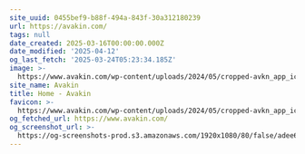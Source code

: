 ```yaml
---
site_uuid: 0455bef9-b88f-494a-843f-30a312180239
url: https://avakin.com/
tags: null
date_created: 2025-03-16T00:00:00.000Z
date_modified: '2025-04-12'
og_last_fetch: '2025-03-24T05:23:34.185Z'
image: >-
  https://www.avakin.com/wp-content/uploads/2024/05/cropped-avkn_app_icon_new-180x180.jpg
site_name: Avakin
title: Home - Avakin
favicon: >-
  https://www.avakin.com/wp-content/uploads/2024/05/cropped-avkn_app_icon_new-192x192.jpg
og_fetched_url: https://www.avakin.com/
og_screenshot_url: >-
  https://og-screenshots-prod.s3.amazonaws.com/1920x1080/80/false/adee690ca8dd36ea8bfe75ff494e1260141e44187698f1926a81005d5fa313a0.jpeg
---
```



























































